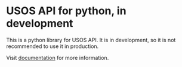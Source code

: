 # USOS API for python, in development

This is a python library for USOS API. It is in development, so it is not recommended to use it in production.

Visit [documentation](https://usos-api.readthedocs.io) for more information.